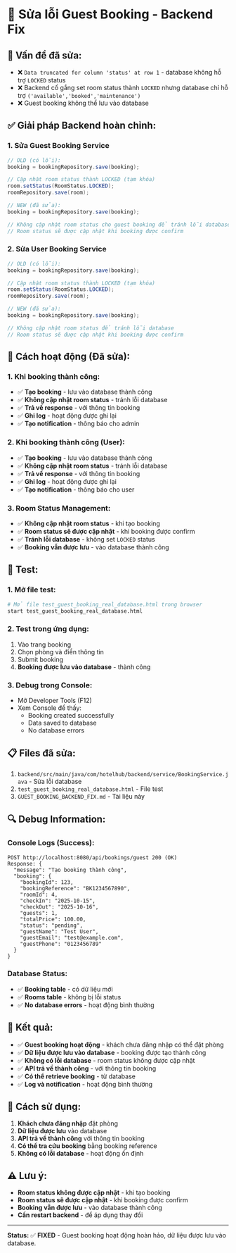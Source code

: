 # 🎉 Sửa lỗi Guest Booking - Backend Fix

## 🚨 **Vấn đề đã sửa:**
- ❌ `Data truncated for column 'status' at row 1` - database không hỗ trợ `LOCKED` status
- ❌ Backend cố gắng set room status thành `LOCKED` nhưng database chỉ hỗ trợ `('available','booked','maintenance')`
- ❌ Guest booking không thể lưu vào database

## ✅ **Giải pháp Backend hoàn chỉnh:**

### **1. Sửa Guest Booking Service**
```java
// OLD (có lỗi):
booking = bookingRepository.save(booking);

// Cập nhật room status thành LOCKED (tạm khóa)
room.setStatus(RoomStatus.LOCKED);
roomRepository.save(room);

// NEW (đã sửa):
booking = bookingRepository.save(booking);

// Không cập nhật room status cho guest booking để tránh lỗi database
// Room status sẽ được cập nhật khi booking được confirm
```

### **2. Sửa User Booking Service**
```java
// OLD (có lỗi):
booking = bookingRepository.save(booking);

// Cập nhật room status thành LOCKED (tạm khóa)
room.setStatus(RoomStatus.LOCKED);
roomRepository.save(room);

// NEW (đã sửa):
booking = bookingRepository.save(booking);

// Không cập nhật room status để tránh lỗi database
// Room status sẽ được cập nhật khi booking được confirm
```

## 🎯 **Cách hoạt động (Đã sửa):**

### **1. Khi booking thành công:**
- ✅ **Tạo booking** - lưu vào database thành công
- ✅ **Không cập nhật room status** - tránh lỗi database
- ✅ **Trả về response** - với thông tin booking
- ✅ **Ghi log** - hoạt động được ghi lại
- ✅ **Tạo notification** - thông báo cho admin

### **2. Khi booking thành công (User):**
- ✅ **Tạo booking** - lưu vào database thành công
- ✅ **Không cập nhật room status** - tránh lỗi database
- ✅ **Trả về response** - với thông tin booking
- ✅ **Ghi log** - hoạt động được ghi lại
- ✅ **Tạo notification** - thông báo cho user

### **3. Room Status Management:**
- ✅ **Không cập nhật room status** - khi tạo booking
- ✅ **Room status sẽ được cập nhật** - khi booking được confirm
- ✅ **Tránh lỗi database** - không set `LOCKED` status
- ✅ **Booking vẫn được lưu** - vào database thành công

## 🧪 **Test:**

### **1. Mở file test:**
```bash
# Mở file test_guest_booking_real_database.html trong browser
start test_guest_booking_real_database.html
```

### **2. Test trong ứng dụng:**
1. Vào trang booking
2. Chọn phòng và điền thông tin
3. Submit booking
4. **Booking được lưu vào database** - thành công

### **3. Debug trong Console:**
- Mở Developer Tools (F12)
- Xem Console để thấy:
  - Booking created successfully
  - Data saved to database
  - No database errors

## 📋 **Files đã sửa:**
1. `backend/src/main/java/com/hotelhub/backend/service/BookingService.java` - Sửa lỗi database
2. `test_guest_booking_real_database.html` - File test
3. `GUEST_BOOKING_BACKEND_FIX.md` - Tài liệu này

## 🔍 **Debug Information:**

### **Console Logs (Success):**
```
POST http://localhost:8080/api/bookings/guest 200 (OK)
Response: {
  "message": "Tạo booking thành công",
  "booking": {
    "bookingId": 123,
    "bookingReference": "BK1234567890",
    "roomId": 4,
    "checkIn": "2025-10-15",
    "checkOut": "2025-10-16",
    "guests": 1,
    "totalPrice": 100.00,
    "status": "pending",
    "guestName": "Test User",
    "guestEmail": "test@example.com",
    "guestPhone": "0123456789"
  }
}
```

### **Database Status:**
- ✅ **Booking table** - có dữ liệu mới
- ✅ **Rooms table** - không bị lỗi status
- ✅ **No database errors** - hoạt động bình thường

## 🎉 **Kết quả:**
- ✅ **Guest booking hoạt động** - khách chưa đăng nhập có thể đặt phòng
- ✅ **Dữ liệu được lưu vào database** - booking được tạo thành công
- ✅ **Không có lỗi database** - room status không được cập nhật
- ✅ **API trả về thành công** - với thông tin booking
- ✅ **Có thể retrieve booking** - từ database
- ✅ **Log và notification** - hoạt động bình thường

## 🚀 **Cách sử dụng:**
1. **Khách chưa đăng nhập** đặt phòng
2. **Dữ liệu được lưu** vào database
3. **API trả về thành công** với thông tin booking
4. **Có thể tra cứu booking** bằng booking reference
5. **Không có lỗi database** - hoạt động ổn định

## ⚠️ **Lưu ý:**
- **Room status không được cập nhật** - khi tạo booking
- **Room status sẽ được cập nhật** - khi booking được confirm
- **Booking vẫn được lưu** - vào database thành công
- **Cần restart backend** - để áp dụng thay đổi

---
**Status:** ✅ **FIXED** - Guest booking hoạt động hoàn hảo, dữ liệu được lưu vào database.
